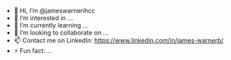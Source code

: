 - 👋 Hi, I’m @jameswarnerihcc
- 👀 I’m interested in ...
- 🌱 I’m currently learning ...
- 💞️ I’m looking to collaborate on ...
- 📫 Contact me on LinkedIn: https://www.linkedin.com/in/james-warnerb/
- ⚡ Fun fact: ...

<!---
jameswarnerihcc/jameswarnerihcc is a ✨ special ✨ repository because its `README.md` (this file) appears on your GitHub profile.
You can click the Preview link to take a look at your changes.
--->
